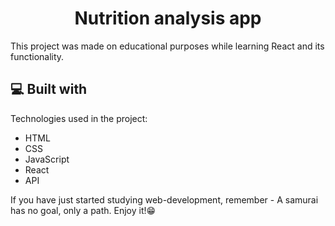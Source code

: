 <h1 align="center" id="title">Nutrition analysis app</h1>

<p id="description">This project was made on educational purposes while learning React and its functionality.</p>

  
  
<h2>💻 Built with</h2>

Technologies used in the project:
*   HTML
*   CSS
*   JavaScript
*   React
*   API

<p id="quote">If you have just started studying web-development, remember - A samurai has no goal, only a path. Enjoy it!😁</p>
